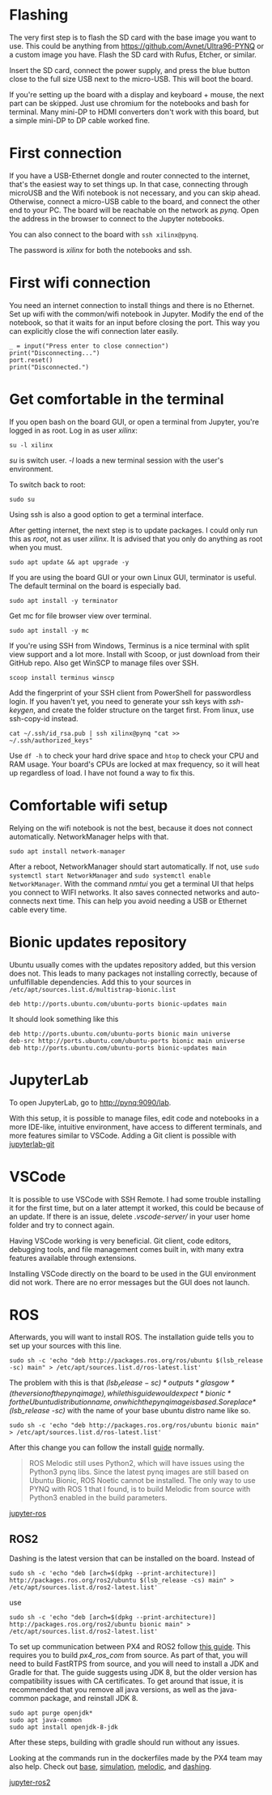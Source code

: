 # Flashing

The very first step is to flash the SD card with the base image you want to use. This could be anything from <https://github.com/Avnet/Ultra96-PYNQ> or a custom image you have. Flash the SD card with Rufus, Etcher, or similar.

Insert the SD card, connect the power supply, and press the blue button close to the full size USB next to the micro-USB. This will boot the board.

If you're setting up the board with a display and keyboard + mouse, the next part can be skipped. Just use chromium for the notebooks and bash for terminal. Many mini-DP to HDMI converters don't work with this board, but a simple mini-DP to DP cable worked fine.

# First connection

If you have a USB-Ethernet dongle and router connected to the internet, that's the easiest way to set things up. In that case, connecting through microUSB and the Wifi notebook is not necessary, and you can skip ahead. Otherwise, connect a micro-USB cable to the board, and connect the other end to your PC. The board will be reachable on the network as *pynq*. Open the address in the browser to connect to the Jupyter notebooks.

You can also connect to the board with ```ssh xilinx@pynq```.

The password is *xilinx* for both the notebooks and ssh.

# First wifi connection

You need an internet connection to install things and there is no Ethernet. Set up wifi with the common/wifi notebook in Jupyter.
Modify the end of the notebook, so that it waits for an input before closing the port.
This way you can explicitly close the wifi connection later easily.
```
_ = input("Press enter to close connection")
print("Disconnecting...")
port.reset()
print("Disconnected.")
```

# Get comfortable in the terminal

If you open bash on the board GUI, or open a terminal from Jupyter, you're logged in as root. Log in as user *xilinx*:
```
su -l xilinx
```
*su* is switch user. *-l* loads a new terminal session with the user's environment.

To switch back to root:
```
sudo su
```

Using ssh is also a good option to get a terminal interface.

After getting internet, the next step is to update packages. I could only run this as *root*, not as user *xilinx*. It is advised that you only do anything as root when you must.
```
sudo apt update && apt upgrade -y
```

If you are using the board GUI or your own Linux GUI, terminator is useful. The default terminal on the board is especially bad.
```
sudo apt install -y terminator
```

Get mc for file browser view over terminal.
```
sudo apt install -y mc
```

If you're using SSH from Windows, Terminus is a nice terminal with split view support and a lot more.
Install with Scoop, or just download from their GitHub repo.
Also get WinSCP to manage files over SSH.
```
scoop install terminus winscp
```

Add the fingerprint of your SSH client from PowerShell for passwordless login. If you haven't yet, you need to generate your ssh keys with *ssh-keygen*, and create the folder structure on the target first. From linux, use ssh-copy-id instead.
```
cat ~/.ssh/id_rsa.pub | ssh xilinx@pynq "cat >> ~/.ssh/authorized_keys"
```

Use ```df -h``` to check your hard drive space and ```htop``` to check your CPU and RAM usage.
Your board's CPUs are locked at max frequency, so it will heat up regardless of load. I have not found a way to fix this.

# Comfortable wifi setup

Relying on the wifi notebook is not the best, because it does not connect automatically. NetworkManager helps with that.
```
sudo apt install network-manager
```
After a reboot, NetworkManager should start automatically. If not, use ```sudo systemctl start NetworkManager``` and ```sudo systemctl enable NetworkManager```. With the command *nmtui* you get a terminal UI that helps you connect to WIFI networks. It also saves connected networks and auto-connects next time. This can help you avoid needing a USB or Ethernet cable every time.

# Bionic updates repository

Ubuntu usually comes with the updates repository added, but this version does not. This leads to many packages not installing correctly, because of unfulfillable dependencies. Add this to your sources in ```/etc/apt/sources.list.d/multistrap-bionic.list```
```
deb http://ports.ubuntu.com/ubuntu-ports bionic-updates main
```

It should look something like this
```
deb http://ports.ubuntu.com/ubuntu-ports bionic main universe
deb-src http://ports.ubuntu.com/ubuntu-ports bionic main universe
deb http://ports.ubuntu.com/ubuntu-ports bionic-updates main
```

# JupyterLab

To open JupyterLab, go to <http://pynq:9090/lab>.

With this setup, it is possible to manage files, edit code and notebooks in a more IDE-like, intuitive environment, have access to different terminals, and more features similar to VSCode.
Adding a Git client is possible with [jupyterlab-git](https://github.com/jupyterlab/jupyterlab-git)

# VSCode

It is possible to use VSCode with SSH Remote. I had some trouble installing it for the first time, but on a later attempt it worked, this could be because of an update. If there is an issue, delete *.vscode-server/* in your user home folder and try to connect again.

Having VSCode working is very beneficial. Git client, code editors, debugging tools, and file management comes built in, with many extra features available through extensions.

Installing VSCode directly on the board to be used in the GUI environment did not work. There are no error messages but the GUI does not launch.

# ROS

Afterwards, you will want to install ROS. The installation guide tells you to set up your sources with this line.
```
sudo sh -c 'echo "deb http://packages.ros.org/ros/ubuntu $(lsb_release -sc) main" > /etc/apt/sources.list.d/ros-latest.list'
```

The problem with this is that *$(lsb_release -sc)* outputs *glasgow* (the version of the pynq image), while this guide would expect *bionic* for the Ubuntu distribution name, on which the pynq image is based. So replace *$(lsb_release -sc)* with the name of your base ubuntu distro name like so.
```
sudo sh -c 'echo "deb http://packages.ros.org/ros/ubuntu bionic main" > /etc/apt/sources.list.d/ros-latest.list'
```

After this change you can follow the install [guide](http://wiki.ros.org/melodic/Installation/Ubuntu) normally.

> ROS Melodic still uses Python2, which will have issues using the Python3 pynq libs. Since the latest pynq images are still based on Ubuntu Bionic, ROS Noetic cannot be installed. The only way to use PYNQ with ROS 1 that I found, is to build Melodic from source with Python3 enabled in the build parameters.

[jupyter-ros](https://github.com/RoboStack/jupyter-ros)

## ROS2

Dashing is the latest version that can be installed on the board. Instead of
```
sudo sh -c 'echo "deb [arch=$(dpkg --print-architecture)] http://packages.ros.org/ros2/ubuntu $(lsb_release -cs) main" > /etc/apt/sources.list.d/ros2-latest.list'
```
use
```
sudo sh -c 'echo "deb [arch=$(dpkg --print-architecture)] http://packages.ros.org/ros2/ubuntu bionic main" > /etc/apt/sources.list.d/ros2-latest.list'
```

To set up communication between PX4 and ROS2 follow [this guide](https://dev.px4.io/master/en/middleware/micrortps.html).
This requires you to build *px4_ros_com* from source.
As part of that, you will need to build FastRTPS from source, and you will need to install a JDK and Gradle for that.
The guide suggests using JDK 8, but the older version has compatibility issues with CA certificates.
To get around that issue, it is recommended that you remove all java versions, as well as the java-common package, and reinstall JDK 8.

```
sudo apt purge openjdk*
sudo apt java-common
sudo apt install openjdk-8-jdk
```

After these steps, building with gradle should run without any issues.

Looking at the commands run in the dockerfiles made by the PX4 team may also help. Check out [base](https://hub.docker.com/r/px4io/px4-dev-base-bionic/dockerfile), [simulation](https://hub.docker.com/r/px4io/px4-dev-simulation-bionic/dockerfile), [melodic](https://hub.docker.com/r/px4io/px4-dev-ros-melodic/dockerfile), and [dashing](https://hub.docker.com/r/px4io/px4-dev-ros2-dashing/dockerfile).

[jupyter-ros2](https://github.com/zmk5/jupyter-ros2/tree/ros2)
